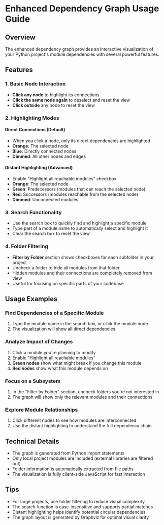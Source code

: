 # Enhanced Dependency Graph Usage Guide

## Overview
The enhanced dependency graph provides an interactive visualization of your Python project's module dependencies with several powerful features.

## Features

### 1. Basic Node Interaction
- **Click any node** to highlight its connections
- **Click the same node again** to deselect and reset the view
- **Click outside** any node to reset the view

### 2. Highlighting Modes

#### Direct Connections (Default)
- When you click a node, only its direct dependencies are highlighted
- **Orange**: The selected node
- **Blue**: Directly connected nodes
- **Dimmed**: All other nodes and edges

#### Distant Highlighting (Advanced)
- Enable "Highlight all reachable modules" checkbox
- **Orange**: The selected node
- **Green**: Predecessors (modules that can reach the selected node)
- **Red**: Successors (modules reachable from the selected node)
- **Dimmed**: Unconnected modules

### 3. Search Functionality
- Use the search box to quickly find and highlight a specific module
- Type part of a module name to automatically select and highlight it
- Clear the search box to reset the view

### 4. Folder Filtering
- **Filter by Folder** section shows checkboxes for each subfolder in your project
- Uncheck a folder to hide all modules from that folder
- Hidden modules and their connections are completely removed from view
- Useful for focusing on specific parts of your codebase

## Usage Examples

### Find Dependencies of a Specific Module
1. Type the module name in the search box, or click the module node
2. The visualization will show all direct dependencies

### Analyze Impact of Changes
1. Click a module you're planning to modify
2. Enable "Highlight all reachable modules"
3. **Green nodes** show what might break if you change this module
4. **Red nodes** show what this module depends on

### Focus on a Subsystem
1. In the "Filter by Folder" section, uncheck folders you're not interested in
2. The graph will show only the relevant modules and their connections

### Explore Module Relationships
1. Click different nodes to see how modules are interconnected
2. Use the distant highlighting to understand the full dependency chain

## Technical Details

- The graph is generated from Python import statements
- Only local project modules are included (external libraries are filtered out)
- Folder information is automatically extracted from file paths
- The visualization is fully client-side JavaScript for fast interaction

## Tips

- For large projects, use folder filtering to reduce visual complexity
- The search function is case-insensitive and supports partial matches
- Distant highlighting helps identify potential circular dependencies
- The graph layout is generated by Graphviz for optimal visual clarity
